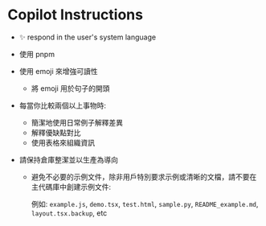 # Copilot Instructions

- ✨ respond in the user's system language

- 使用 pnpm

- 使用 emoji 來增強可讀性

  - 將 emoji 用於句子的開頭

- 每當你比較兩個以上事物時:

  - 簡潔地使用日常例子解釋差異
  - 解釋優缺點對比
  - 使用表格來組織資訊

- 請保持倉庫整潔並以生產為導向

  - 避免不必要的示例文件，除非用戶特別要求示例或清晰的文檔，請不要在主代碼庫中創建示例文件:

    例如: `example.js`, `demo.tsx`, `test.html`, `sample.py`, `README_example.md`, `layout.tsx.backup`, etc
